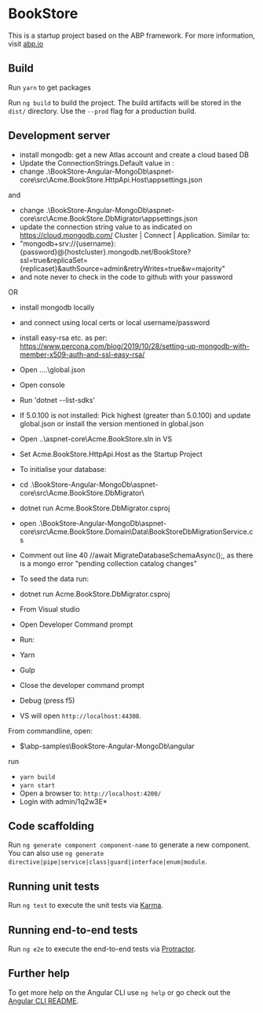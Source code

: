 # BookStore

This is a startup project based on the ABP framework. For more information, visit <a href="https://abp.io/" target="_blank">abp.io</a>

## Build

Run `yarn` to get packages

Run `ng build` to build the project. The build artifacts will be stored in the `dist/` directory. Use the `--prod` flag for a production build.

## Development server
 - install  mongodb: get a new Atlas account and create a cloud based DB
 - Update the ConnectionStrings.Default value in :
 - change .\BookStore-Angular-MongoDb\aspnet-core\src\Acme.BookStore.HttpApi.Host\appsettings.json
 
 and
 - change .\BookStore-Angular-MongoDb\aspnet-core\src\Acme.BookStore.DbMigrator\appsettings.json
 -   update the connection string value to as indicated on https://cloud.mongodb.com/ Cluster | Connect | Application. Similar to:
 -   "mongodb+srv://{username}:{password}@{hostcluster}.mongodb.net/BookStore?ssl=true&replicaSet={replicaset}&authSource=admin&retryWrites=true&w=majority"
 -   and note never to check in the code to github with your password
 
  OR
 -   install mongodb locally
 -   and connect using local certs or local username/password
 -   install easy-rsa etc. as per: https://www.percona.com/blog/2019/10/28/setting-up-mongodb-with-member-x509-auth-and-ssl-easy-rsa/
 - Open ..\..\global.json
 - Open console
 - Run 'dotnet --list-sdks'
 - If 5.0.100 is not installed: Pick highest (greater than 5.0.100) and update global.json or install the version mentioned in global.json
 - Open ..\aspnet-core\Acme.BookStore.sln in VS
 - Set Acme.BookStore.HttpApi.Host as the Startup Project
 - To initialise your database:
  - cd .\BookStore-Angular-MongoDb\aspnet-core\src\Acme.BookStore.DbMigrator\
  - dotnet run Acme.BookStore.DbMigrator.csproj
  - open .\BookStore-Angular-MongoDb\aspnet-core\src\Acme.BookStore.Domain\Data\BookStoreDbMigrationService.cs
  - Comment out line 40 //await MigrateDatabaseSchemaAsync();, as there is a mongo error "pending collection catalog changes" 
 - To seed the data run:
 -  dotnet run Acme.BookStore.DbMigrator.csproj

 - From Visual studio
 -  Open Developer Command prompt
 -  Run:
 -  Yarn
 -  Gulp
 -  Close the developer command prompt
 -  Debug (press f5)
 -  VS will open `http://localhost:44308`. 


  From commandline, open:
 - $\abp-samples\BookStore-Angular-MongoDb\angular
 
 run 
 - `yarn build`
 - `yarn start`
 - Open a browser to: `http://localhost:4200/`
 - Login with admin/1q2w3E*

## Code scaffolding

Run `ng generate component component-name` to generate a new component. You can also use `ng generate directive|pipe|service|class|guard|interface|enum|module`.

## Running unit tests

Run `ng test` to execute the unit tests via [Karma](https://karma-runner.github.io).

## Running end-to-end tests

Run `ng e2e` to execute the end-to-end tests via [Protractor](http://www.protractortest.org/).

## Further help

To get more help on the Angular CLI use `ng help` or go check out the [Angular CLI README](https://github.com/angular/angular-cli/blob/master/README.md).
